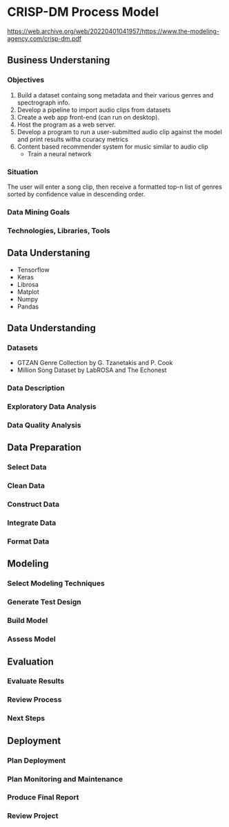# CRISP-DM Process Model
https://web.archive.org/web/20220401041957/https://www.the-modeling-agency.com/crisp-dm.pdf
## Business Understaning
### Objectives
1. Build a dataset containg song metadata and their various genres and spectrograph info.
2. Develop a pipeline to import audio clips from datasets
3. Create a web app front-end (can run on desktop).
4. Host the program as a web server.
5. Develop a program to run a user-submitted audio clip against the model and print results witha ccuracy metrics
6. Content based recommender system for music similar to audio clip
   - Train a neural network

### Situation
The user will enter a song clip, then receive a formatted top-n list of genres sorted by confidence value in descending order.
### Data Mining Goals
### Technologies, Libraries, Tools
## Data Understaning
- Tensorflow
- Keras
- Librosa
- Matplot
- Numpy
- Pandas
## Data Understanding
### Datasets
- GTZAN Genre Collection by G. Tzanetakis and P. Cook
- Million Song Dataset by LabROSA and The Echonest
### Data Description
### Exploratory Data Analysis
### Data Quality Analysis
## Data Preparation
### Select Data
### Clean Data
### Construct Data
### Integrate Data
### Format Data
## Modeling
### Select Modeling Techniques
### Generate Test Design
### Build Model
### Assess Model
## Evaluation
### Evaluate Results
### Review Process
### Next Steps
## Deployment
### Plan Deployment
### Plan Monitoring and Maintenance
### Produce Final Report
### Review Project
